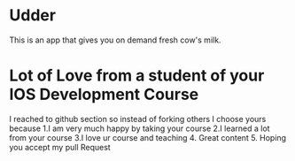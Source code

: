 # Udder

This is an app that gives you on demand fresh cow's milk.


# Lot of Love from a student of your IOS Development Course 

   I reached to github section so instead of forking others I choose yours because
   1.I am very much happy by taking your course 
   2.I learned a lot from your course
   3.I love ur course and teaching
   4. Great content
   5. Hoping you accept my pull Request
